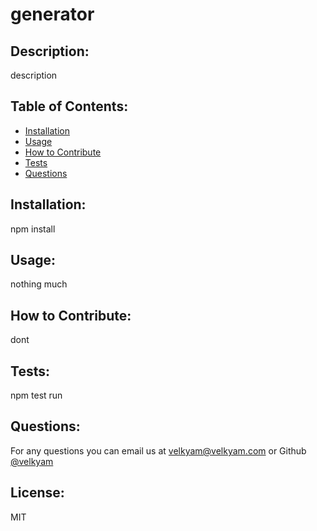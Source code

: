 # generator

## Description:
description

## Table of Contents:
- [Installation](#installation)
- [Usage](#usage)
- [How to Contribute](#contribution)
- [Tests](#tests)
- [Questions](#questions)

## Installation:
npm install

## Usage:
nothing much

## How to Contribute:
dont

## Tests:
npm test run

## Questions:
For any questions you can email us at [velkyam@velkyam.com](mailto:velkyam@velkyam.com) or Github [@velkyam](https://github.com/velkyam)

## License:
MIT
    